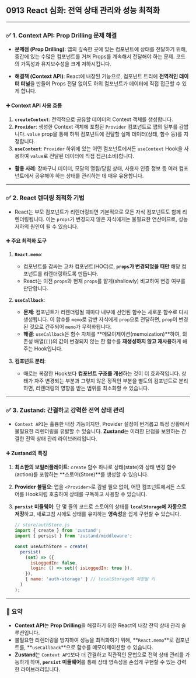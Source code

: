 ## 0913 React 심화: 전역 상태 관리와 성능 최적화

---

### ✅ 1. Context API: Prop Drilling 문제 해결

*   **문제점 (Prop Drilling)**: 앱의 깊숙한 곳에 있는 컴포넌트에 상태를 전달하기 위해, 중간에 있는 수많은 컴포넌트를 거쳐 Props를 계속해서 전달해야 하는 문제. 코드의 가독성과 유지보수성을 크게 저하시킵니다.

*   **해결책 (Context API)**: React에 내장된 기능으로, 컴포넌트 트리에 **전역적인 데이터 터널**을 만들어 Props 전달 없이도 하위 컴포넌트가 데이터에 직접 접근할 수 있게 합니다.

#### ➕ Context API 사용 흐름

1.  **`createContext`**: 전역적으로 공유할 데이터의 Context 객체를 생성합니다.
2.  **`Provider`**: 생성한 Context 객체에 포함된 `Provider` 컴포넌트로 앱의 일부를 감쌉니다. `value` prop을 통해 하위 컴포넌트에 전달할 실제 데이터(상태, 함수 등)를 지정합니다.
3.  **`useContext`**: `Provider` 하위에 있는 어떤 컴포넌트에서든 `useContext` Hook을 사용하여 `value`로 전달된 데이터에 직접 접근(소비)합니다.

*   **활용 사례**: 장바구니 데이터, 모달의 열림/닫힘 상태, 사용자 인증 정보 등 여러 컴포넌트에서 공유해야 하는 상태를 관리하는 데 매우 유용합니다.

---

### ✅ 2. React 렌더링 최적화 기법

*   React는 부모 컴포넌트가 리렌더링되면 기본적으로 모든 자식 컴포넌트도 함께 리렌더링됩니다. 이는 `props`가 변경되지 않은 자식에게는 불필요한 연산이므로, 성능 저하의 원인이 될 수 있습니다.

#### ➕ 주요 최적화 도구

1.  **`React.memo`**:
    *   컴포넌트를 감싸는 고차 컴포넌트(HOC)로, **`props`가 변경되었을 때만** 해당 컴포넌트를 리렌더링하도록 만듭니다.
    *   React는 이전 `props`와 현재 `props`를 얕게(shallowly) 비교하여 변경 여부를 판단합니다.

2.  **`useCallback`**:
    *   **문제**: 컴포넌트가 리렌더링될 때마다 내부에 선언된 함수는 새로운 함수로 다시 생성됩니다. 이 함수를 `memo`로 감싼 자식에게 `prop`으로 전달하면, `prop`이 변경된 것으로 간주되어 `memo`가 무력화됩니다.
    *   **해결**: `useCallback`은 함수 자체를 **메모이제이션(memoization)**하여, 의존성 배열(`[]`)의 값이 변경되지 않는 한 함수를 **재생성하지 않고 재사용**하게 해주는 Hook입니다.

3.  **컴포넌트 분리**:
    *   때로는 복잡한 Hook보다 **컴포넌트 구조를 개선**하는 것이 더 효과적입니다. 상태가 자주 변경되는 부분과 그렇지 않은 정적인 부분을 별도의 컴포넌트로 분리하면, 리렌더링의 영향을 받는 범위를 최소화할 수 있습니다.

---

### ✅ 3. Zustand: 간결하고 강력한 전역 상태 관리

*   `Context API`는 훌륭한 내장 기능이지만, Provider 설정이 번거롭고 특정 상황에서 불필요한 리렌더링을 유발할 수 있습니다. **Zustand**는 이러한 단점을 보완하는 간결한 전역 상태 관리 라이브러리입니다.

#### ➕ Zustand의 특징

1.  **최소한의 보일러플레이트**: `create` 함수 하나로 상태(state)와 상태 변경 함수(action)를 포함하는 **스토어(Store)**를 생성할 수 있습니다.
2.  **Provider 불필요**: 앱을 `<Provider>`로 감쌀 필요 없이, 어떤 컴포넌트에서든 스토어를 Hook처럼 호출하여 상태를 구독하고 사용할 수 있습니다.
3.  **`persist` 미들웨어**: 단 몇 줄의 코드로 스토어의 상태를 **`localStorage`에 자동으로 저장**하고, 새로고침 시에도 상태를 유지하는 **영속성**을 쉽게 구현할 수 있습니다.

    ```jsx
    // store/authStore.js
    import { create } from 'zustand';
    import { persist } from 'zustand/middleware';

    const useAuthStore = create(
      persist(
        (set) => ({
          isLoggedIn: false,
          login: () => set({ isLoggedIn: true }),
        }),
        { name: 'auth-storage' } // localStorage에 저장될 키
      )
    );
    ```

---

### 📌 요약

*   **Context API**는 **Prop Drilling**을 해결하기 위한 React의 내장 전역 상태 관리 솔루션입니다.
*   불필요한 리렌더링을 방지하여 성능을 최적화하기 위해, **`React.memo`**로 컴포넌트를, **`useCallback`**으로 함수를 메모이제이션할 수 있습니다.
*   **Zustand**는 `Context API`보다 더 간결하고 직관적인 문법으로 전역 상태 관리를 가능하게 하며, **`persist` 미들웨어**를 통해 상태 영속성을 손쉽게 구현할 수 있는 강력한 라이브러리입니다.